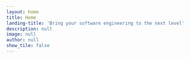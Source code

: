 ```yaml
---
layout: home
title: Home
landing-title: 'Bring your software engineering to the next level'
description: null
image: null
author: null
show_tile: false
---
```


